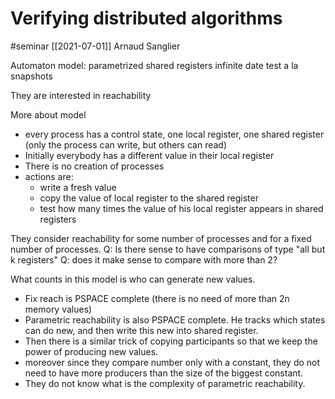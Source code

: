 # Verifying distributed algorithms

#seminar [[2021-07-01]]
Arnaud Sanglier

Automaton model:
	parametrized
	shared registers
	infinite date 
	test a la snapshots

They are interested in reachability

More about model
* every process has a control state, one local register, one shared register
  (only the process can write, but others can read)
* Initially everybody has a different value in their local register
* There is no creation of processes
* actions are:
  * write a fresh value
  * copy the value of local register to the shared register
  * test how many times the value of his local register appears in shared registers

They consider reachability for some number of processes and for a fixed number
of processes.
Q: Is there sense to have comparisons of type "all but k registers"
Q: does it make sense to compare with more than 2?

What counts in this model is who can generate new values.

* Fix reach is PSPACE complete (there is no need of more than 2n memory values)
* Parametric reachability is also PSPACE complete. He tracks which states can do
  new, and then write this new into shared register.
* Then there is a similar trick of copying participants so that we keep the
  power of producing new values.
* moreover since they compare number only with a constant, they do not need to
  have more producers than the size of the biggest constant. 
* They do not know what is the complexity of parametric reachability.